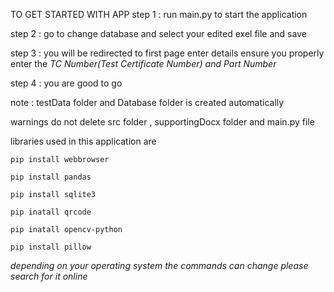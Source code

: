 TO GET STARTED WITH APP
step 1 : run main.py to start the application

step 2 : go to change database and select your edited exel file and save

step 3 : you will be redirected to first page enter details ensure you properly enter the *TC Number(Test Certificate Number) and Part Number*

step 4 : you are good to go 

note   : testData folder and Database folder is created automatically 

warnings do not delete src folder , supportingDocx folder and main.py file

libraries used in this application are 

    pip install webbrowser

    pip install pandas

    pip install sqlite3

    pip inatall qrcode

    pip inatall opencv-python

    pip install pillow

*depending on your operating system the commands can change please search for it online*

